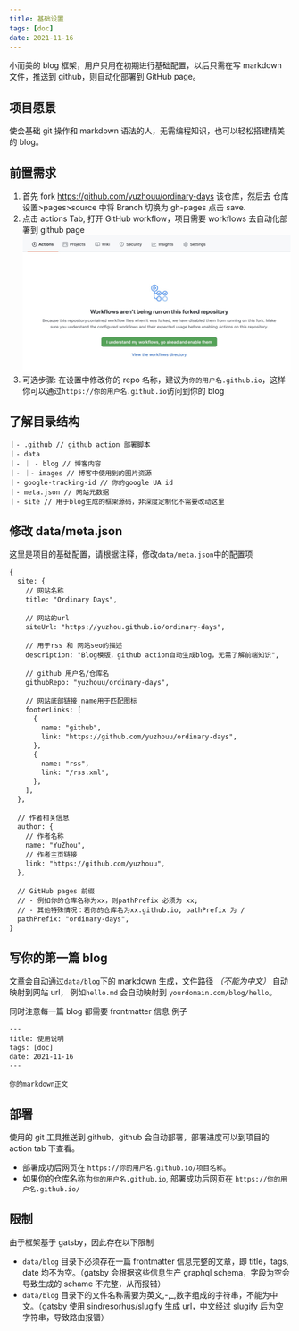 ```yaml
---
title: 基础设置
tags: [doc]
date: 2021-11-16
---
```


小而美的 blog 框架，用户只用在初期进行基础配置，以后只需在写 markdown 文件，推送到 github，则自动化部署到 GitHub page。

## 项目愿景

使会基础 git 操作和 markdown 语法的人，无需编程知识，也可以轻松搭建精美的 blog。

## 前置需求

1. 首先 fork https://github.com/yuzhouu/ordinary-days 该仓库，然后去 仓库设置>pages>source 中将 Branch 切换为 gh-pages 点击 save.
2. 点击 actions Tab, 打开 GitHub workflow，项目需要 workflows 去自动化部署到 github page ![](../images/github-action.jpg)
3. 可选步骤: 在设置中修改你的 repo 名称，建议为`你的用户名.github.io`，这样你可以通过`https://你的用户名.github.io`访问到你的 blog

## 了解目录结构

```
｜- .github // github action 部署脚本
｜- data
｜- ｜ - blog // 博客内容
｜- ｜- images // 博客中使用到的图片资源
｜- google-tracking-id // 你的google UA id
｜- meta.json // 网站元数据
｜- site // 用于blog生成的框架源码，非深度定制化不需要改动这里
```

## 修改 data/meta.json

这里是项目的基础配置，请根据注释，修改`data/meta.json`中的配置项

```json5
{
  site: {
    // 网站名称
    title: "Ordinary Days",

    // 网站的url
    siteUrl: "https://yuzhou.github.io/ordinary-days",

    // 用于rss 和 网站seo的描述
    description: "Blog模版，github action自动生成blog，无需了解前端知识",

    // github 用户名/仓库名
    githubRepo: "yuzhouu/ordinary-days",

    // 网站底部链接 name用于匹配图标
    footerLinks: [
      {
        name: "github",
        link: "https://github.com/yuzhouu/ordinary-days",
      },
      {
        name: "rss",
        link: "/rss.xml",
      },
    ],
  },

  // 作者相关信息
  author: {
    // 作者名称
    name: "YuZhou",
    // 作者主页链接
    link: "https://github.com/yuzhouu",
  },

  // GitHub pages 前缀
  // - 例如你的仓库名称为xx，则pathPrefix 必须为 xx;
  // - 其他特殊情况：若你的仓库名为xx.github.io, pathPrefix 为 /
  pathPrefix: "ordinary-days",
}
```

## 写你的第一篇 blog

文章会自动通过`data/blog`下的 markdown 生成，文件路径 _（不能为中文）_ 自动映射到网站 url， 例如`hello.md` 会自动映射到 `yourdomain.com/blog/hello`。

同时注意每一篇 blog 都需要 frontmatter 信息
例子

```
---
title: 使用说明
tags: [doc]
date: 2021-11-16
---

你的markdown正文
```

## 部署

使用的 git 工具推送到 github，github 会自动部署，部署进度可以到项目的 action tab 下查看。

- 部署成功后网页在 `https://你的用户名.github.io/项目名称`。
- 如果你的仓库名称为`你的用户名.github.io`, 部署成功后网页在 `https://你的用户名.github.io/`

## 限制

由于框架基于 gatsby，因此存在以下限制

- `data/blog` 目录下必须存在一篇 frontmatter 信息完整的文章，即 title，tags, date 均不为空。（gatsby 会根据这些信息生产 graphql schema，字段为空会导致生成的 schame 不完整，从而报错）
- `data/blog` 目录下的文件名称需要为英文,-,\_,数字组成的字符串，不能为中文。（gatsby 使用 sindresorhus/slugify 生成 url，中文经过 slugify 后为空字符串，导致路由报错）
